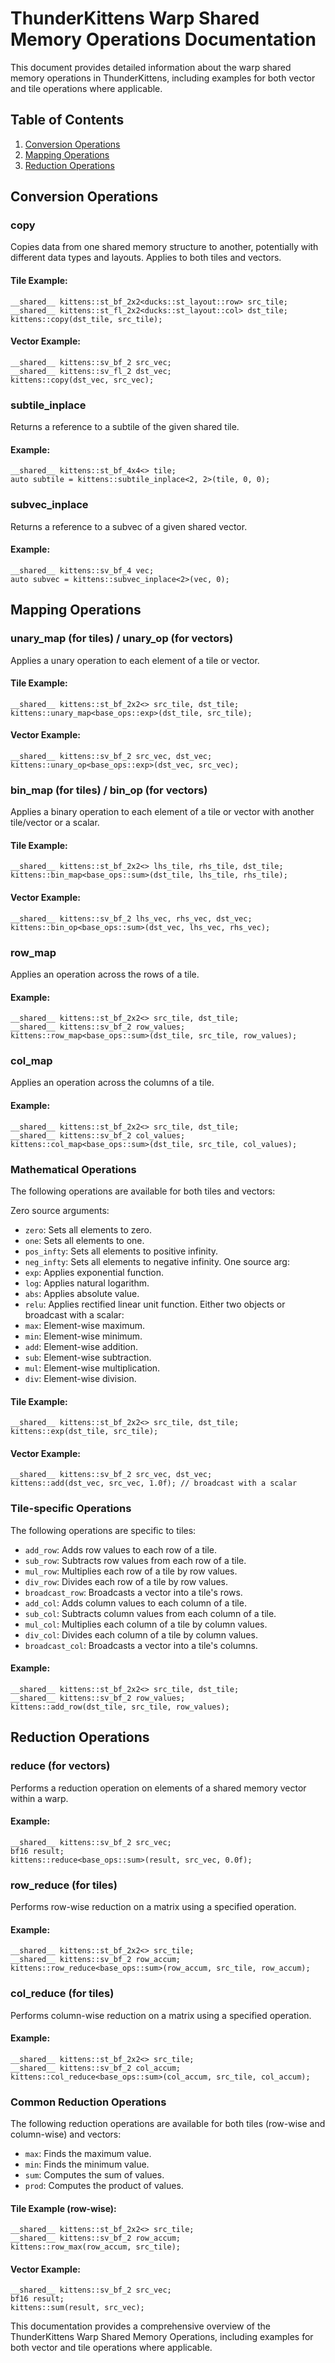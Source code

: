 # ThunderKittens Warp Shared Memory Operations Documentation

This document provides detailed information about the warp shared memory operations in ThunderKittens, including examples for both vector and tile operations where applicable.

## Table of Contents
1. [Conversion Operations](#conversion-operations)
2. [Mapping Operations](#mapping-operations)
3. [Reduction Operations](#reduction-operations)

## Conversion Operations

### copy

Copies data from one shared memory structure to another, potentially with different data types and layouts. Applies to both tiles and vectors.

#### Tile Example:

```cuda
__shared__ kittens::st_bf_2x2<ducks::st_layout::row> src_tile;
__shared__ kittens::st_fl_2x2<ducks::st_layout::col> dst_tile;
kittens::copy(dst_tile, src_tile);
```

#### Vector Example:

```cuda
__shared__ kittens::sv_bf_2 src_vec;
__shared__ kittens::sv_fl_2 dst_vec;
kittens::copy(dst_vec, src_vec);
```

### subtile_inplace

Returns a reference to a subtile of the given shared tile.

#### Example:

```cuda
__shared__ kittens::st_bf_4x4<> tile;
auto subtile = kittens::subtile_inplace<2, 2>(tile, 0, 0);
```

### subvec_inplace

Returns a reference to a subvec of a given shared vector.

#### Example:

```cuda
__shared__ kittens::sv_bf_4 vec;
auto subvec = kittens::subvec_inplace<2>(vec, 0);
```

## Mapping Operations

### unary_map (for tiles) / unary_op (for vectors)

Applies a unary operation to each element of a tile or vector.

#### Tile Example:

```cuda
__shared__ kittens::st_bf_2x2<> src_tile, dst_tile;
kittens::unary_map<base_ops::exp>(dst_tile, src_tile);
```

#### Vector Example:

```cuda
__shared__ kittens::sv_bf_2 src_vec, dst_vec;
kittens::unary_op<base_ops::exp>(dst_vec, src_vec);
```

### bin_map (for tiles) / bin_op (for vectors)

Applies a binary operation to each element of a tile or vector with another tile/vector or a scalar.

#### Tile Example:

```cuda
__shared__ kittens::st_bf_2x2<> lhs_tile, rhs_tile, dst_tile;
kittens::bin_map<base_ops::sum>(dst_tile, lhs_tile, rhs_tile);
```

#### Vector Example:

```cuda
__shared__ kittens::sv_bf_2 lhs_vec, rhs_vec, dst_vec;
kittens::bin_op<base_ops::sum>(dst_vec, lhs_vec, rhs_vec);
```

### row_map

Applies an operation across the rows of a tile.

#### Example:

```cuda
__shared__ kittens::st_bf_2x2<> src_tile, dst_tile;
__shared__ kittens::sv_bf_2 row_values;
kittens::row_map<base_ops::sum>(dst_tile, src_tile, row_values);
```

### col_map

Applies an operation across the columns of a tile.

#### Example:

```cuda
__shared__ kittens::st_bf_2x2<> src_tile, dst_tile;
__shared__ kittens::sv_bf_2 col_values;
kittens::col_map<base_ops::sum>(dst_tile, src_tile, col_values);
```

### Mathematical Operations

The following operations are available for both tiles and vectors:

Zero source arguments:
- `zero`: Sets all elements to zero.
- `one`: Sets all elements to one.
- `pos_infty`: Sets all elements to positive infinity.
- `neg_infty`: Sets all elements to negative infinity.
One source arg:
- `exp`: Applies exponential function.
- `log`: Applies natural logarithm.
- `abs`: Applies absolute value.
- `relu`: Applies rectified linear unit function.
Either two objects or broadcast with a scalar:
- `max`: Element-wise maximum.
- `min`: Element-wise minimum.
- `add`: Element-wise addition.
- `sub`: Element-wise subtraction.
- `mul`: Element-wise multiplication.
- `div`: Element-wise division.

#### Tile Example:

```cuda
__shared__ kittens::st_bf_2x2<> src_tile, dst_tile;
kittens::exp(dst_tile, src_tile);
```

#### Vector Example:

```cuda
__shared__ kittens::sv_bf_2 src_vec, dst_vec;
kittens::add(dst_vec, src_vec, 1.0f); // broadcast with a scalar
```

### Tile-specific Operations

The following operations are specific to tiles:

- `add_row`: Adds row values to each row of a tile.
- `sub_row`: Subtracts row values from each row of a tile.
- `mul_row`: Multiplies each row of a tile by row values.
- `div_row`: Divides each row of a tile by row values.
- `broadcast_row`: Broadcasts a vector into a tile's rows.
- `add_col`: Adds column values to each column of a tile.
- `sub_col`: Subtracts column values from each column of a tile.
- `mul_col`: Multiplies each column of a tile by column values.
- `div_col`: Divides each column of a tile by column values.
- `broadcast_col`: Broadcasts a vector into a tile's columns.

#### Example:

```cuda
__shared__ kittens::st_bf_2x2<> src_tile, dst_tile;
__shared__ kittens::sv_bf_2 row_values;
kittens::add_row(dst_tile, src_tile, row_values);
```

## Reduction Operations

### reduce (for vectors)

Performs a reduction operation on elements of a shared memory vector within a warp.

#### Example:

```cuda
__shared__ kittens::sv_bf_2 src_vec;
bf16 result;
kittens::reduce<base_ops::sum>(result, src_vec, 0.0f);
```

### row_reduce (for tiles)

Performs row-wise reduction on a matrix using a specified operation.

#### Example:

```cuda
__shared__ kittens::st_bf_2x2<> src_tile;
__shared__ kittens::sv_bf_2 row_accum;
kittens::row_reduce<base_ops::sum>(row_accum, src_tile, row_accum);
```

### col_reduce (for tiles)

Performs column-wise reduction on a matrix using a specified operation.

#### Example:

```cuda
__shared__ kittens::st_bf_2x2<> src_tile;
__shared__ kittens::sv_bf_2 col_accum;
kittens::col_reduce<base_ops::sum>(col_accum, src_tile, col_accum);
```

### Common Reduction Operations

The following reduction operations are available for both tiles (row-wise and column-wise) and vectors:

- `max`: Finds the maximum value.
- `min`: Finds the minimum value.
- `sum`: Computes the sum of values.
- `prod`: Computes the product of values.

#### Tile Example (row-wise):

```cuda
__shared__ kittens::st_bf_2x2<> src_tile;
__shared__ kittens::sv_bf_2 row_accum;
kittens::row_max(row_accum, src_tile);
```

#### Vector Example:

```cuda
__shared__ kittens::sv_bf_2 src_vec;
bf16 result;
kittens::sum(result, src_vec);
```

This documentation provides a comprehensive overview of the ThunderKittens Warp Shared Memory Operations, including examples for both vector and tile operations where applicable.
